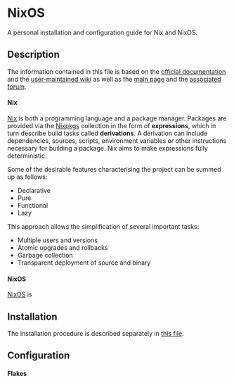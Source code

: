 # NixOS

A personal installation and configuration guide for Nix and NixOS.

## Description

The information contained in this file is based on the [official documentation](https://nix.dev/) and the [user-maintained wiki](https://nixos.wiki/) as well as the [main page](https://nixos.org/) and the [associated forum](https://discourse.nixos.org/). 

#### Nix

[Nix](https://nixos.org/manual/nix/stable/) is both a programming language and a package manager. Packages are provided via the [Nixpkgs](https://nixos.org/manual/nixpkgs/stable/) collection in the form of **expressions**, which in turn describe build tasks called **derivations**. A derivation can include dependencies, sources, scripts, environment variables or other instructions necessary for building a package. Nix aims to make expressions fully deterministic.

Some of the desirable features characterising the project can be summed up as follows:
- Declarative
- Pure
- Functional
- Lazy

This approach allows the simplification of several important tasks:
- Multiple users and versions
- Atomic upgrades and rollbacks
- Garbage collection
- Transparent deployment of source and binary

#### NixOS

[NixOS](https://nixos.org/manual/nixos/stable/) is 

## Installation

The installation procedure is described separately in [this file](https://github.com/frtzzzzz/nixos/blob/main/INSTALL.md).

## Configuration

#### Flakes
